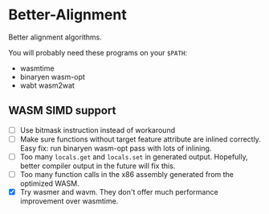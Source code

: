 # Better-Alignment
Better alignment algorithms.

You will probably need these programs on your `$PATH`:
* wasmtime
* binaryen wasm-opt
* wabt wasm2wat

## WASM SIMD support
* [ ] Use bitmask instruction instead of workaround
* [ ] Make sure functions without target feature attribute are inlined correctly.
Easy fix: run binaryen wasm-opt pass with lots of inlining.
* [ ] Too many `locals.get` and `locals.set` in generated output.
Hopefully, better compiler output in the future will fix this.
* [ ] Too many function calls in the x86 assembly generated from the optimized WASM.
* [x] Try wasmer and wavm. They don't offer much performance improvement over wasmtime.
